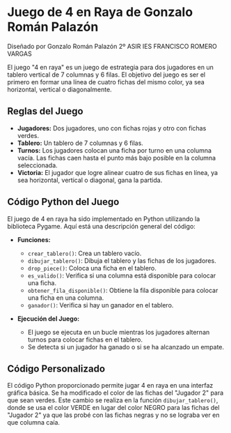 # Juego de 4 en Raya de Gonzalo Román Palazón
Diseñado por Gonzalo Román Palazón 2º ASIR IES FRANCISCO ROMERO VARGAS

El juego "4 en raya" es un juego de estrategia para dos jugadores en un tablero vertical de 7 columnas y 6 filas. El objetivo del juego es ser el primero en formar una línea de cuatro fichas del mismo color, ya sea horizontal, vertical o diagonalmente.

## Reglas del Juego

- **Jugadores:** Dos jugadores, uno con fichas rojas y otro con fichas verdes.
- **Tablero:** Un tablero de 7 columnas y 6 filas.
- **Turnos:** Los jugadores colocan una ficha por turno en una columna vacía. Las fichas caen hasta el punto más bajo posible en la columna seleccionada.
- **Victoria:** El jugador que logre alinear cuatro de sus fichas en línea, ya sea horizontal, vertical o diagonal, gana la partida.

## Código Python del Juego

El juego de 4 en raya ha sido implementado en Python utilizando la biblioteca Pygame. Aquí está una descripción general del código:

- **Funciones:**
  - `crear_tablero()`: Crea un tablero vacío.
  - `dibujar_tablero()`: Dibuja el tablero y las fichas de los jugadores.
  - `drop_piece()`: Coloca una ficha en el tablero.
  - `es_valido()`: Verifica si una columna está disponible para colocar una ficha.
  - `obtener_fila_disponible()`: Obtiene la fila disponible para colocar una ficha en una columna.
  - `ganador()`: Verifica si hay un ganador en el tablero.

- **Ejecución del Juego:**
  - El juego se ejecuta en un bucle mientras los jugadores alternan turnos para colocar fichas en el tablero.
  - Se detecta si un jugador ha ganado o si se ha alcanzado un empate.

## Código Personalizado

El código Python proporcionado permite jugar 4 en raya en una interfaz gráfica básica. Se ha modificado el color de las fichas del "Jugador 2" para que sean verdes. Este cambio se realiza en la función `dibujar_tablero()`, donde se usa el color VERDE en lugar del color NEGRO para las fichas del "Jugador 2" ya que las probé con las fichas negras y no se lograba ver en que columna caía.